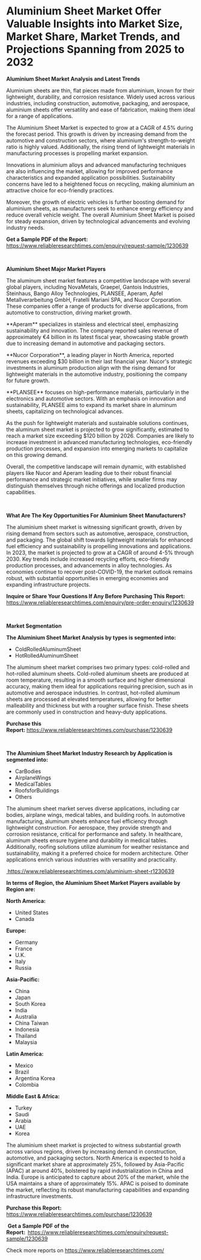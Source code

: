 <p><h1>Aluminium Sheet Market Offer Valuable Insights into Market Size, Market Share, Market Trends, and Projections Spanning from 2025 to 2032</h1></p><p><strong>Aluminium Sheet Market Analysis and Latest Trends</strong></p>
<p><p>Aluminium sheets are thin, flat pieces made from aluminium, known for their lightweight, durability, and corrosion resistance. Widely used across various industries, including construction, automotive, packaging, and aerospace, aluminium sheets offer versatility and ease of fabrication, making them ideal for a range of applications.</p><p>The Aluminium Sheet Market is expected to grow at a CAGR of 4.5% during the forecast period. This growth is driven by increasing demand from the automotive and construction sectors, where aluminium's strength-to-weight ratio is highly valued. Additionally, the rising trend of lightweight materials in manufacturing processes is propelling market expansion.</p><p>Innovations in aluminium alloys and advanced manufacturing techniques are also influencing the market, allowing for improved performance characteristics and expanded application possibilities. Sustainability concerns have led to a heightened focus on recycling, making aluminium an attractive choice for eco-friendly practices.</p><p>Moreover, the growth of electric vehicles is further boosting demand for aluminium sheets, as manufacturers seek to enhance energy efficiency and reduce overall vehicle weight. The overall Aluminium Sheet Market is poised for steady expansion, driven by technological advancements and evolving industry needs.</p></p>
<p><strong>Get a Sample PDF of the Report:&nbsp;</strong> <a href="https://www.reliableresearchtimes.com/enquiry/request-sample/1230639?utm_campaign=3070&utm_medium=2&utm_source=Github&utm_content=ia&utm_term=31032025&utm_id=aluminium-sheet">https://www.reliableresearchtimes.com/enquiry/request-sample/1230639</a></p>
<p>&nbsp;</p>
<p><strong>Aluminium Sheet Major Market Players</strong></p>
<p><p>The aluminum sheet market features a competitive landscape with several global players, including NovaMetals, Graepel, Gantois Industries, Steinhaus, Bango Alloy Technologies, PLANSEE, Aperam, Apfel Metallverarbeitung GmbH, Fratelli Mariani SPA, and Nucor Corporation. These companies offer a range of products for diverse applications, from automotive to construction, driving market growth.</p><p>**Aperam** specializes in stainless and electrical steel, emphasizing sustainability and innovation. The company reported sales revenue of approximately €4 billion in its latest fiscal year, showcasing stable growth due to increasing demand in automotive and packaging sectors.</p><p>**Nucor Corporation**, a leading player in North America, reported revenues exceeding $30 billion in their last financial year. Nucor's strategic investments in aluminum production align with the rising demand for lightweight materials in the automotive industry, positioning the company for future growth.</p><p>**PLANSEE** focuses on high-performance materials, particularly in the electronics and automotive sectors. With an emphasis on innovation and sustainability, PLANSEE aims to expand its market share in aluminum sheets, capitalizing on technological advances.</p><p>As the push for lightweight materials and sustainable solutions continues, the aluminum sheet market is projected to grow significantly, estimated to reach a market size exceeding $120 billion by 2026. Companies are likely to increase investment in advanced manufacturing technologies, eco-friendly production processes, and expansion into emerging markets to capitalize on this growing demand.</p><p>Overall, the competitive landscape will remain dynamic, with established players like Nucor and Aperam leading due to their robust financial performance and strategic market initiatives, while smaller firms may distinguish themselves through niche offerings and localized production capabilities.</p></p>
<p>&nbsp;</p>
<p><strong>What Are The Key Opportunities For Aluminium Sheet Manufacturers?</strong></p>
<p><p>The aluminium sheet market is witnessing significant growth, driven by rising demand from sectors such as automotive, aerospace, construction, and packaging. The global shift towards lightweight materials for enhanced fuel efficiency and sustainability is propelling innovations and applications. In 2023, the market is projected to grow at a CAGR of around 4-5% through 2030. Key trends include increased recycling efforts, eco-friendly production processes, and advancements in alloy technologies. As economies continue to recover post-COVID-19, the market outlook remains robust, with substantial opportunities in emerging economies and expanding infrastructure projects.</p></p>
<p><strong>Inquire or Share Your Questions If Any Before Purchasing This Report:</strong> <a href="https://www.reliableresearchtimes.com/enquiry/pre-order-enquiry/1230639?utm_campaign=3070&utm_medium=2&utm_source=Github&utm_content=ia&utm_term=31032025&utm_id=aluminium-sheet">https://www.reliableresearchtimes.com/enquiry/pre-order-enquiry/1230639</a></p>
<p>&nbsp;</p>
<p><strong>Market Segmentation</strong></p>
<p><strong>The Aluminium Sheet Market Analysis by types is segmented into:</strong></p>
<p><ul><li>ColdRolledAluminumSheet</li><li>HotRolledAluminumSheet</li></ul></p>
<p><p>The aluminum sheet market comprises two primary types: cold-rolled and hot-rolled aluminum sheets. Cold-rolled aluminum sheets are produced at room temperature, resulting in a smooth surface and higher dimensional accuracy, making them ideal for applications requiring precision, such as in automotive and aerospace industries. In contrast, hot-rolled aluminum sheets are processed at elevated temperatures, allowing for better malleability and thickness but with a rougher surface finish. These sheets are commonly used in construction and heavy-duty applications.</p></p>
<p><strong>Purchase this Report:&nbsp;</strong><a href="https://www.reliableresearchtimes.com/purchase/1230639?utm_campaign=3070&utm_medium=2&utm_source=Github&utm_content=ia&utm_term=31032025&utm_id=aluminium-sheet">https://www.reliableresearchtimes.com/purchase/1230639</a></p>
<p>&nbsp;</p>
<p><strong>The Aluminium Sheet Market Industry Research by Application is segmented into:</strong></p>
<p><ul><li>CarBodies</li><li>AirplaneWings</li><li>MedicalTables</li><li>RoofsforBuildings</li><li>Others</li></ul></p>
<p><p>The aluminum sheet market serves diverse applications, including car bodies, airplane wings, medical tables, and building roofs. In automotive manufacturing, aluminum sheets enhance fuel efficiency through lightweight construction. For aerospace, they provide strength and corrosion resistance, critical for performance and safety. In healthcare, aluminum sheets ensure hygiene and durability in medical tables. Additionally, roofing solutions utilize aluminum for weather resistance and sustainability, making it a preferred choice for modern architecture. Other applications enrich various industries with versatility and practicality.</p></p>
<p><a href="https://www.reliableresearchtimes.com/aluminium-sheet-r1230639?utm_campaign=3070&utm_medium=2&utm_source=Github&utm_content=ia&utm_term=31032025&utm_id=aluminium-sheet">&nbsp;https://www.reliableresearchtimes.com/aluminium-sheet-r1230639</a></p>
<p><strong>In terms of Region, the Aluminium Sheet Market Players available by Region are:</strong></p>
<p>
    <p> <strong> North America: </strong>
        <ul>
            <li>United States</li>
            <li>Canada</li>
        </ul>
        </p> 
    <p> <strong> Europe: </strong>
        <ul>
            <li>Germany</li>
            <li>France</li>
            <li>U.K.</li>
            <li>Italy</li>
            <li>Russia</li>
        </ul>
        </p> 
    <p> <strong> Asia-Pacific: </strong>
        <ul>
            <li>China</li>
            <li>Japan</li>
            <li>South Korea</li>
            <li>India</li>
            <li>Australia</li>
            <li>China Taiwan</li>
            <li>Indonesia</li>
            <li>Thailand</li>
            <li>Malaysia</li>
        </ul>
        </p> 
    <p> <strong> Latin America: </strong>
        <ul>
            <li>Mexico</li>
            <li>Brazil</li>
            <li>Argentina Korea</li>
            <li>Colombia</li>
        </ul>
        </p> 
    <p> <strong> Middle East & Africa: </strong>
        <ul>
            <li>Turkey</li>
            <li>Saudi</li>
            <li>Arabia</li>
            <li>UAE</li>
            <li>Korea</li>
        </ul>
    </p>
    </p>
<p><p>The aluminium sheet market is projected to witness substantial growth across various regions, driven by increasing demand in construction, automotive, and packaging sectors. North America is expected to hold a significant market share at approximately 25%, followed by Asia-Pacific (APAC) at around 40%, bolstered by rapid industrialization in China and India. Europe is anticipated to capture about 20% of the market, while the USA maintains a share of approximately 15%. APAC is poised to dominate the market, reflecting its robust manufacturing capabilities and expanding infrastructure investments.</p></p>
<p><strong>Purchase this Report: </strong><a href="https://www.reliableresearchtimes.com/purchase/1230639?utm_campaign=3070&utm_medium=2&utm_source=Github&utm_content=ia&utm_term=31032025&utm_id=aluminium-sheet">https://www.reliableresearchtimes.com/purchase/1230639</a></p>
<p>&nbsp;<strong>Get a Sample PDF of the Report:&nbsp;&nbsp;</strong><a href="https://www.reliableresearchtimes.com/enquiry/request-sample/1230639?utm_campaign=3070&utm_medium=2&utm_source=Github&utm_content=ia&utm_term=31032025&utm_id=aluminium-sheet">https://www.reliableresearchtimes.com/enquiry/request-sample/1230639</a></p>
<p><strong></strong></p>
<p>Check more reports on <a href="https://www.reliableresearchtimes.com/?utm_campaign=3070&utm_medium=2&utm_source=Github&utm_content=ia&utm_term=31032025&utm_id=aluminium-sheet">https://www.reliableresearchtimes.com/</a></p>